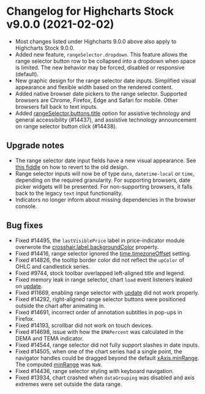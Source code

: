 # Changelog for Highcharts Stock v9.0.0 (2021-02-02)

- Most changes listed under Highcharts 9.0.0 above also apply to Highcharts Stock 9.0.0.
- Added new feature, `rangeSelector.dropdown`. This feature allows the range selector button row to be collapsed into a dropdown when space is limited. The new behavior may be forced, disabled or responsive (default).
- New graphic design for the range selector date inputs. Simplified visual appearance and flexible width based on the rendered content.
- Added native browser date pickers to the range selector. Supported browsers are Chrome, Firefox, Edge and Safari for mobile. Other browsers fall back to text inputs.
- Added [rangeSelector.buttons.title](https://api.highcharts.com/highstock/rangeSelector.buttons.title) option for assistive technology and general accessibility (#14437), and assistive technology announcement on range selector button click (#14438).

## Upgrade notes
- The range selector date input fields have a new visual appearance. See [this fiddle](https://jsfiddle.net/highcharts/vto4af69/) on how to revert to the old design.
- Range selector inputs will now be of type `date`, `datetime-local` or `time`, depending on the required granularity. For supporting browsers, date picker widgets will be presented. For non-supporting browsers, it falls back to the legacy `text` input functionality.
- Indicators no longer inform about missing dependencies in the browser console.

## Bug fixes
- Fixed #14495, the `lastVisiblePrice` label in price-indicator module overwrote the [crosshair.label.backgroundColor](https://api.highcharts.com/highstock/xAxis.crosshair.label.backgroundColor) property.
- Fixed #14416, range selector ignored the [time.timezoneOffset](https://api.highcharts.com/highstock/time.timezoneOffset) setting.
- Fixed #14826, the tooltip border color did not reflect the `upColor` of OHLC and candlestick series.
- Fixed #9744, stock toolbar overlapped left-aligned title and legend.
- Fixed memory leak in range selector, chart `load` event listeners leaked on [update](https://api.highcharts.com/highstock/plotOptions.series.point.events.update).
- Fixed #11669, enabling range selector with [update](https://api.highcharts.com/highstock/plotOptions.series.point.events.update) did not work properly.
- Fixed #14292, right-aligned range selector buttons were positioned outside the chart after animating in.
- Fixed #14691, incorrect order of annotation subtitles in pop-ups in Firefox.
- Fixed #14193, scrollbar did not work on touch devices.
- Fixed #14698, issue with how the `EMAPercent` was calculated in the DEMA and TEMA indicator.
- Fixed #14544, range selector did not fully support slashes in date inputs.
- Fixed #14505, when one of the chart series had a single point, the navigator handles could be dragged beyond the default [xAxis.minRange](https://api.highcharts.com/highstock/xAxis.minRange). The computed [minRange](https://api.highcharts.com/highstock/xAxis.minRange) was `NaN`.
- Fixed #14436, range selector styling with keyboard navigation.
- Fixed #13934, chart crashed when `dataGrouping` was disabled and axis extremes were set outside the data range.
